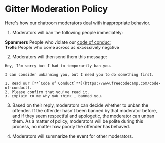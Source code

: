 # Gitter Moderation Policy

Here's how our chatroom moderators deal with inappropriate behavior.

1. Moderators will ban the following people immediately:

  **Spammers** People who violate our [code of conduct](FreeCodeCamp-Code-Of-Conduct)  
  **Trolls** People who come across as excessively negative

2. Moderators will then send them this message:

  ```text
  Hey, I'm sorry but I had to temporarily ban you.

  I can consider unbanning you, but I need you to do something first.

  1. Read our [**`Code of Conduct`**](https://www.freecodecamp.com/code-of-conduct).    
  2. Please confirm that you've read it.    
  3. Explain to me why you think I banned you.
  ```

3. Based on their reply, moderators can decide whether to unban the offender. If the offender hasn't been banned by that moderator before, and if they seem respectful and apologetic, the moderator can unban them. As a matter of policy, moderators will be polite during this process, no matter how poorly the offender has behaved.

4. Moderators will summarize the event for other moderators.
